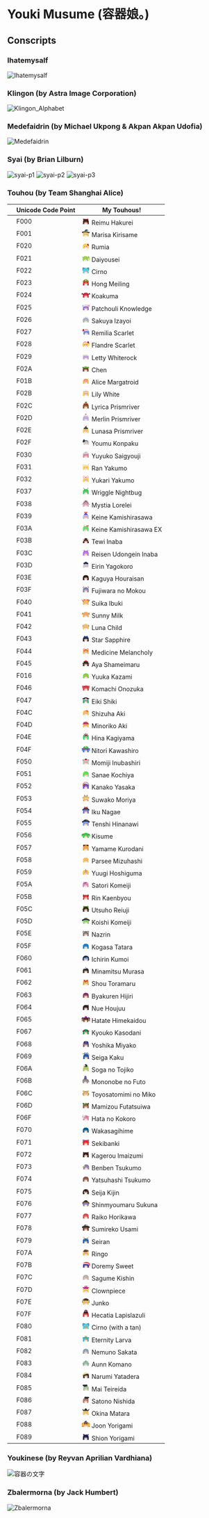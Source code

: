 # Youki Musume (容器娘。)
## Conscripts
### Ihatemysalf
![Ihatemysalf](https://github.com/user-attachments/assets/2dc2e6cc-6123-4ec7-9352-495ff31df874)
### Klingon (by Astra Image Corporation)
![Klingon_Alphabet](https://github.com/user-attachments/assets/6f8e0f03-17ea-4310-899a-d7ea9dde085f)
### Medefaidrin (by Michael Ukpong & Akpan Akpan Udofia)
![Medefaidrin](https://github.com/user-attachments/assets/217d43b4-6240-43c4-aa94-68a54697c660)
### Syai (by Brian Lilburn)
![syai-p1](https://github.com/user-attachments/assets/b95ea2e4-7335-4a48-aac6-7b0616484771)
![syai-p2](https://github.com/user-attachments/assets/ef10d11d-390e-46fb-b0a8-4996e089a015)
![syai-p3](https://github.com/user-attachments/assets/a6967dd0-742b-458e-afc4-5988f4369332)
### Touhou (by Team Shanghai Alice)
|                  | Unicode Code Point | My Touhous!
| ---------------- | ------------------ | -----------------------------------
|                  |        F000        | <img src="src/TouhouKatsujishotai.ttf.sbix.d/160/char_F000.png" width="20" height="20"> Reimu Hakurei
|                  |        F001        | <img src="src/TouhouKatsujishotai.ttf.sbix.d/160/char_F001.png" width="20" height="20"> Marisa Kirisame
|                  |        F020        | <img src="src/TouhouKatsujishotai.ttf.sbix.d/160/char_F020.png" width="20" height="20"> Rumia
|                  |        F021        | <img src="src/TouhouKatsujishotai.ttf.sbix.d/160/char_F021.png" width="20" height="20"> Daiyousei
|                  |        F022        | <img src="src/TouhouKatsujishotai.ttf.sbix.d/160/char_F022.png" width="20" height="20"> Cirno
|                  |        F023        | <img src="src/TouhouKatsujishotai.ttf.sbix.d/160/char_F023.png" width="20" height="20"> Hong Meiling
|                  |        F024        | <img src="src/TouhouKatsujishotai.ttf.sbix.d/160/char_F024.png" width="20" height="20"> Koakuma
|                  |        F025        | <img src="src/TouhouKatsujishotai.ttf.sbix.d/160/char_F025.png" width="20" height="20"> Patchouli Knowledge
|                  |        F026        | <img src="src/TouhouKatsujishotai.ttf.sbix.d/160/char_F026.png" width="20" height="20"> Sakuya Izayoi
|                  |        F027        | <img src="src/TouhouKatsujishotai.ttf.sbix.d/160/char_F027.png" width="20" height="20"> Remilia Scarlet
|                  |        F028        | <img src="src/TouhouKatsujishotai.ttf.sbix.d/160/char_F028.png" width="20" height="20"> Flandre Scarlet
|                  |        F029        | <img src="src/TouhouKatsujishotai.ttf.sbix.d/160/char_F029.png" width="20" height="20"> Letty Whiterock
|                  |        F02A        | <img src="src/TouhouKatsujishotai.ttf.sbix.d/160/char_F02A.png" width="20" height="20"> Chen
|                  |        F01B        | <img src="src/TouhouKatsujishotai.ttf.sbix.d/160/char_F01B.png" width="20" height="20"> Alice Margatroid
|                  |        F02B        | <img src="src/TouhouKatsujishotai.ttf.sbix.d/160/char_F02B.png" width="20" height="20"> Lily White
|                  |        F02C        | <img src="src/TouhouKatsujishotai.ttf.sbix.d/160/char_F02C.png" width="20" height="20"> Lyrica Prismriver
|                  |        F02D        | <img src="src/TouhouKatsujishotai.ttf.sbix.d/160/char_F02D.png" width="20" height="20"> Merlin Prismriver
|                  |        F02E        | <img src="src/TouhouKatsujishotai.ttf.sbix.d/160/char_F02E.png" width="20" height="20"> Lunasa Prismriver
|                  |        F02F        | <img src="src/TouhouKatsujishotai.ttf.sbix.d/160/char_F02F.png" width="20" height="20"> Youmu Konpaku
|                  |        F030        | <img src="src/TouhouKatsujishotai.ttf.sbix.d/160/char_F030.png" width="20" height="20"> Yuyuko Saigyouji
|                  |        F031        | <img src="src/TouhouKatsujishotai.ttf.sbix.d/160/char_F031.png" width="20" height="20"> Ran Yakumo
|                  |        F032        | <img src="src/TouhouKatsujishotai.ttf.sbix.d/160/char_F032.png" width="20" height="20"> Yukari Yakumo
|                  |        F037        | <img src="src/TouhouKatsujishotai.ttf.sbix.d/160/char_F037.png" width="20" height="20"> Wriggle Nightbug
|                  |        F038        | <img src="src/TouhouKatsujishotai.ttf.sbix.d/160/char_F038.png" width="20" height="20"> Mystia Lorelei
|                  |        F039        | <img src="src/TouhouKatsujishotai.ttf.sbix.d/160/char_F039.png" width="20" height="20"> Keine Kamishirasawa
|                  |        F03A        | <img src="src/TouhouKatsujishotai.ttf.sbix.d/160/char_F03A.png" width="20" height="20"> Keine Kamishirasawa EX
|                  |        F03B        | <img src="src/TouhouKatsujishotai.ttf.sbix.d/160/char_F03B.png" width="20" height="20"> Tewi Inaba
|                  |        F03C        | <img src="src/TouhouKatsujishotai.ttf.sbix.d/160/char_F03C.png" width="20" height="20"> Reisen Udongein Inaba
|                  |        F03D        | <img src="src/TouhouKatsujishotai.ttf.sbix.d/160/char_F03D.png" width="20" height="20"> Eirin Yagokoro
|                  |        F03E        | <img src="src/TouhouKatsujishotai.ttf.sbix.d/160/char_F03E.png" width="20" height="20"> Kaguya Houraisan
|                  |        F03F        | <img src="src/TouhouKatsujishotai.ttf.sbix.d/160/char_F03F.png" width="20" height="20"> Fujiwara no Mokou
|                  |        F040        | <img src="src/TouhouKatsujishotai.ttf.sbix.d/160/char_F040.png" width="20" height="20"> Suika Ibuki
|                  |        F041        | <img src="src/TouhouKatsujishotai.ttf.sbix.d/160/char_F041.png" width="20" height="20"> Sunny Milk
|                  |        F042        | <img src="src/TouhouKatsujishotai.ttf.sbix.d/160/char_F042.png" width="20" height="20"> Luna Child
|                  |        F043        | <img src="src/TouhouKatsujishotai.ttf.sbix.d/160/char_F043.png" width="20" height="20"> Star Sapphire
|                  |        F044        | <img src="src/TouhouKatsujishotai.ttf.sbix.d/160/char_F044.png" width="20" height="20"> Medicine Melancholy
|                  |        F045        | <img src="src/TouhouKatsujishotai.ttf.sbix.d/160/char_F045.png" width="20" height="20"> Aya Shameimaru
|                  |        F016        | <img src="src/TouhouKatsujishotai.ttf.sbix.d/160/char_F016.png" width="20" height="20"> Yuuka Kazami
|                  |        F046        | <img src="src/TouhouKatsujishotai.ttf.sbix.d/160/char_F046.png" width="20" height="20"> Komachi Onozuka
|                  |        F047        | <img src="src/TouhouKatsujishotai.ttf.sbix.d/160/char_F047.png" width="20" height="20"> Eiki Shiki
|                  |        F04C        | <img src="src/TouhouKatsujishotai.ttf.sbix.d/160/char_F04C.png" width="20" height="20"> Shizuha Aki
|                  |        F04D        | <img src="src/TouhouKatsujishotai.ttf.sbix.d/160/char_F04D.png" width="20" height="20"> Minoriko Aki
|                  |        F04E        | <img src="src/TouhouKatsujishotai.ttf.sbix.d/160/char_F04E.png" width="20" height="20"> Hina Kagiyama
|                  |        F04F        | <img src="src/TouhouKatsujishotai.ttf.sbix.d/160/char_F04F.png" width="20" height="20"> Nitori Kawashiro
|                  |        F050        | <img src="src/TouhouKatsujishotai.ttf.sbix.d/160/char_F050.png" width="20" height="20"> Momiji Inubashiri
|                  |        F051        | <img src="src/TouhouKatsujishotai.ttf.sbix.d/160/char_F051.png" width="20" height="20"> Sanae Kochiya
|                  |        F052        | <img src="src/TouhouKatsujishotai.ttf.sbix.d/160/char_F052.png" width="20" height="20"> Kanako Yasaka
|                  |        F053        | <img src="src/TouhouKatsujishotai.ttf.sbix.d/160/char_F053.png" width="20" height="20"> Suwako Moriya
|                  |        F054        | <img src="src/TouhouKatsujishotai.ttf.sbix.d/160/char_F054.png" width="20" height="20"> Iku Nagae
|                  |        F055        | <img src="src/TouhouKatsujishotai.ttf.sbix.d/160/char_F055.png" width="20" height="20"> Tenshi Hinanawi
|                  |        F056        | <img src="src/TouhouKatsujishotai.ttf.sbix.d/160/char_F056.png" width="20" height="20"> Kisume
|                  |        F057        | <img src="src/TouhouKatsujishotai.ttf.sbix.d/160/char_F057.png" width="20" height="20"> Yamame Kurodani
|                  |        F058        | <img src="src/TouhouKatsujishotai.ttf.sbix.d/160/char_F058.png" width="20" height="20"> Parsee Mizuhashi
|                  |        F059        | <img src="src/TouhouKatsujishotai.ttf.sbix.d/160/char_F059.png" width="20" height="20"> Yuugi Hoshiguma
|                  |        F05A        | <img src="src/TouhouKatsujishotai.ttf.sbix.d/160/char_F05A.png" width="20" height="20"> Satori Komeiji
|                  |        F05B        | <img src="src/TouhouKatsujishotai.ttf.sbix.d/160/char_F05B.png" width="20" height="20"> Rin Kaenbyou
|                  |        F05C        | <img src="src/TouhouKatsujishotai.ttf.sbix.d/160/char_F05C.png" width="20" height="20"> Utsuho Reiuji
|                  |        F05D        | <img src="src/TouhouKatsujishotai.ttf.sbix.d/160/char_F05D.png" width="20" height="20"> Koishi Komeiji
|                  |        F05E        | <img src="src/TouhouKatsujishotai.ttf.sbix.d/160/char_F05E.png" width="20" height="20"> Nazrin
|                  |        F05F        | <img src="src/TouhouKatsujishotai.ttf.sbix.d/160/char_F05F.png" width="20" height="20"> Kogasa Tatara
|                  |        F060        | <img src="src/TouhouKatsujishotai.ttf.sbix.d/160/char_F060.png" width="20" height="20"> Ichirin Kumoi
|                  |        F061        | <img src="src/TouhouKatsujishotai.ttf.sbix.d/160/char_F061.png" width="20" height="20"> Minamitsu Murasa
|                  |        F062        | <img src="src/TouhouKatsujishotai.ttf.sbix.d/160/char_F062.png" width="20" height="20"> Shou Toramaru
|                  |        F063        | <img src="src/TouhouKatsujishotai.ttf.sbix.d/160/char_F063.png" width="20" height="20"> Byakuren Hijiri
|                  |        F064        | <img src="src/TouhouKatsujishotai.ttf.sbix.d/160/char_F064.png" width="20" height="20"> Nue Houjuu
|                  |        F065        | <img src="src/TouhouKatsujishotai.ttf.sbix.d/160/char_F065.png" width="20" height="20"> Hatate Himekaidou
|                  |        F067        | <img src="src/TouhouKatsujishotai.ttf.sbix.d/160/char_F067.png" width="20" height="20"> Kyouko Kasodani
|                  |        F068        | <img src="src/TouhouKatsujishotai.ttf.sbix.d/160/char_F068.png" width="20" height="20"> Yoshika Miyako
|                  |        F069        | <img src="src/TouhouKatsujishotai.ttf.sbix.d/160/char_F069.png" width="20" height="20"> Seiga Kaku
|                  |        F06A        | <img src="src/TouhouKatsujishotai.ttf.sbix.d/160/char_F06A.png" width="20" height="20"> Soga no Tojiko
|                  |        F06B        | <img src="src/TouhouKatsujishotai.ttf.sbix.d/160/char_F06B.png" width="20" height="20"> Mononobe no Futo
|                  |        F06C        | <img src="src/TouhouKatsujishotai.ttf.sbix.d/160/char_F06C.png" width="20" height="20"> Toyosatomimi no Miko
|                  |        F06D        | <img src="src/TouhouKatsujishotai.ttf.sbix.d/160/char_F06D.png" width="20" height="20"> Mamizou Futatsuiwa
|                  |        F06F        | <img src="src/TouhouKatsujishotai.ttf.sbix.d/160/char_F06F.png" width="20" height="20"> Hata no Kokoro
|                  |        F070        | <img src="src/TouhouKatsujishotai.ttf.sbix.d/160/char_F070.png" width="20" height="20"> Wakasagihime
|                  |        F071        | <img src="src/TouhouKatsujishotai.ttf.sbix.d/160/char_F071.png" width="20" height="20"> Sekibanki
|                  |        F072        | <img src="src/TouhouKatsujishotai.ttf.sbix.d/160/char_F072.png" width="20" height="20"> Kagerou Imaizumi
|                  |        F073        | <img src="src/TouhouKatsujishotai.ttf.sbix.d/160/char_F073.png" width="20" height="20"> Benben Tsukumo
|                  |        F074        | <img src="src/TouhouKatsujishotai.ttf.sbix.d/160/char_F074.png" width="20" height="20"> Yatsuhashi Tsukumo
|                  |        F075        | <img src="src/TouhouKatsujishotai.ttf.sbix.d/160/char_F075.png" width="20" height="20"> Seija Kijin
|                  |        F076        | <img src="src/TouhouKatsujishotai.ttf.sbix.d/160/char_F076.png" width="20" height="20"> Shinmyoumaru Sukuna
|                  |        F077        | <img src="src/TouhouKatsujishotai.ttf.sbix.d/160/char_F077.png" width="20" height="20"> Raiko Horikawa
|                  |        F078        | <img src="src/TouhouKatsujishotai.ttf.sbix.d/160/char_F078.png" width="20" height="20"> Sumireko Usami
|                  |        F079        | <img src="src/TouhouKatsujishotai.ttf.sbix.d/160/char_F079.png" width="20" height="20"> Seiran
|                  |        F07A        | <img src="src/TouhouKatsujishotai.ttf.sbix.d/160/char_F07A.png" width="20" height="20"> Ringo
|                  |        F07B        | <img src="src/TouhouKatsujishotai.ttf.sbix.d/160/char_F07B.png" width="20" height="20"> Doremy Sweet
|                  |        F07C        | <img src="src/TouhouKatsujishotai.ttf.sbix.d/160/char_F07C.png" width="20" height="20"> Sagume Kishin
|                  |        F07D        | <img src="src/TouhouKatsujishotai.ttf.sbix.d/160/char_F07D.png" width="20" height="20"> Clownpiece
|                  |        F07E        | <img src="src/TouhouKatsujishotai.ttf.sbix.d/160/char_F07E.png" width="20" height="20"> Junko
|                  |        F07F        | <img src="src/TouhouKatsujishotai.ttf.sbix.d/160/char_F07F.png" width="20" height="20"> Hecatia Lapislazuli
|                  |        F080        | <img src="src/TouhouKatsujishotai.ttf.sbix.d/160/char_F080.png" width="20" height="20"> Cirno (with a tan)
|                  |        F081        | <img src="src/TouhouKatsujishotai.ttf.sbix.d/160/char_F081.png" width="20" height="20"> Eternity Larva
|                  |        F082        | <img src="src/TouhouKatsujishotai.ttf.sbix.d/160/char_F082.png" width="20" height="20"> Nemuno Sakata
|                  |        F083        | <img src="src/TouhouKatsujishotai.ttf.sbix.d/160/char_F083.png" width="20" height="20"> Aunn Komano
|                  |        F084        | <img src="src/TouhouKatsujishotai.ttf.sbix.d/160/char_F084.png" width="20" height="20"> Narumi Yatadera
|                  |        F085        | <img src="src/TouhouKatsujishotai.ttf.sbix.d/160/char_F085.png" width="20" height="20"> Mai Teireida
|                  |        F086        | <img src="src/TouhouKatsujishotai.ttf.sbix.d/160/char_F086.png" width="20" height="20"> Satono Nishida
|                  |        F087        | <img src="src/TouhouKatsujishotai.ttf.sbix.d/160/char_F087.png" width="20" height="20"> Okina Matara
|                  |        F088        | <img src="src/TouhouKatsujishotai.ttf.sbix.d/160/char_F088.png" width="20" height="20"> Joon Yorigami
|                  |        F089        | <img src="src/TouhouKatsujishotai.ttf.sbix.d/160/char_F089.png" width="20" height="20"> Shion Yorigami
### Youkinese (by Reyvan Aprilian Vardhiana)
![容器の文字](https://github.com/user-attachments/assets/0ef3d914-0078-4960-8178-82f8e21bca74)
### Zbalermorna (by Jack Humbert)
![Zbalermorna](https://github.com/user-attachments/assets/73e2015a-00da-43d5-8919-7d4c3837dd8a)
